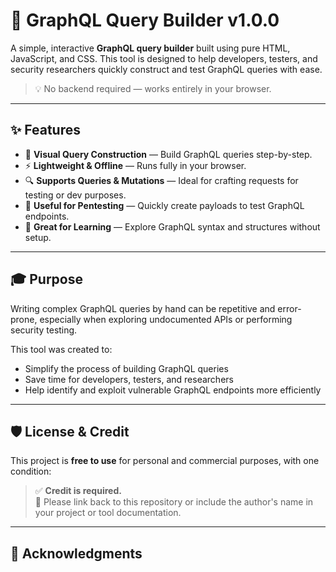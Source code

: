 # 🔧 GraphQL Query Builder v1.0.0

A simple, interactive **GraphQL query builder** built using pure HTML, JavaScript, and CSS. This tool is designed to help developers, testers, and security researchers quickly construct and test GraphQL queries with ease.

> 💡 No backend required — works entirely in your browser.

---

## ✨ Features

- 🧱 **Visual Query Construction** — Build GraphQL queries step-by-step.
- ⚡ **Lightweight & Offline** — Runs fully in your browser.
- 🔍 **Supports Queries & Mutations** — Ideal for crafting requests for testing or dev purposes.
- 🔐 **Useful for Pentesting** — Quickly create payloads to test GraphQL endpoints.
- 🧪 **Great for Learning** — Explore GraphQL syntax and structures without setup.

---

## 🎓 Purpose

Writing complex GraphQL queries by hand can be repetitive and error-prone, especially when exploring undocumented APIs or performing security testing.

This tool was created to:
- Simplify the process of building GraphQL queries
- Save time for developers, testers, and researchers
- Help identify and exploit vulnerable GraphQL endpoints more efficiently

---

## 🛡️ License & Credit

This project is **free to use** for personal and commercial purposes, with one condition:

> ✅ **Credit is required.**  
> 🙌 Please link back to this repository or include the author's name in your project or tool documentation.


---

## 🙏 Acknowledgments
